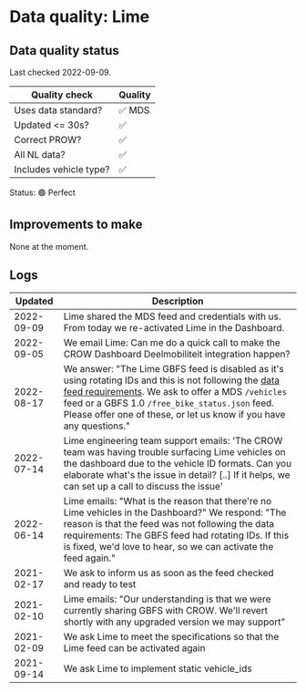 # Data quality: Lime

## Data quality status

Last checked 2022-09-09.

| **Quality check**           | **Quality**
| --                          | --                  |
| Uses data standard?         | ✅ MDS
| Updated <= 30s?             | ✅
| Correct PROW?               | ✅
| All NL data?                | ✅
| Includes vehicle type?      | ✅

Status: 🟢 Perfect

## Improvements to make

None at the moment.

## Logs

| Updated    | Description
| ----       | ---
| 2022-09-09 | Lime shared the MDS feed and credentials with us. From today we re-activated Lime in the Dashboard.
| 2022-09-05 | We email Lime: Can me do a quick call to make the CROW Dashboard Deelmobiliteit integration happen? 
| 2022-08-17 | We answer: "The Lime GBFS feed is disabled as it's using rotating IDs and this is not following the [data feed requirements](https://docs.crow.nl/deelfietsdashboard/hr-dataspec/). We ask to offer a MDS `/vehicles` feed or a GBFS 1.0 `/free_bike_status.json` feed. Please offer one of these, or let us know if you have any questions."
| 2022-07-14 | Lime engineering team support emails: 'The CROW team was having trouble surfacing Lime vehicles on the dashboard due to the vehicle ID formats. Can you elaborate what's the issue in detail? [..] If it helps, we can set up a call to discuss the issue'
| 2022-06-14 | Lime emails: "What is the reason that there're no Lime vehicles in the Dashboard?" We respond: "The reason is that the feed was not following the data requirements: The GBFS feed had rotating IDs. If this is fixed, we'd love to hear, so we can activate the feed again."
| 2021-02-17 | We ask to inform us as soon as the feed checked and ready to test
| 2021-02-10 | Lime emails: "Our understanding is that we were currently sharing GBFS with CROW. We'll revert shortly with any upgraded version we may support"
| 2021-02-09 | We ask Lime to meet the specifications so that the Lime feed can be activated again
| 2021-09-14 | We ask Lime to implement static vehicle_ids

